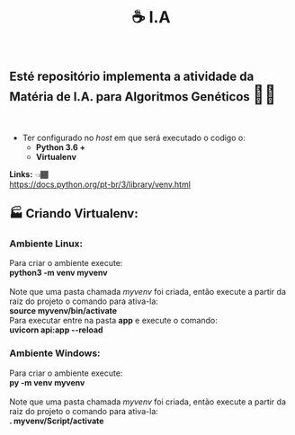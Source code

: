<h1 align="center">
 &#9749; I.A 
</h1><br/>

## Esté repositório implementa a atividade da Matéria de I.A. para Algoritmos Genéticos <span style="font-size: 32px">&#129497;&#127997;</span>

<br/>

- Ter configurado no <i>host</i> em que será executado o codigo o:<br/>
  - <strong>Python 3.6 + </strong> <br/>
  - <strong>Virtualenv </strong> <br/>

<strong>Links:</strong> <span>&#128072;&#127998;</span><br/>
https://docs.python.org/pt-br/3/library/venv.html

## :factory: Criando Virtualenv: <br/>

### <strong>Ambiente Linux:</strong><br/>

Para criar o ambiente execute: <br/>
<strong>python3 -m venv myvenv</strong><br/><br/>
Note que uma pasta chamada <i>myvenv</i> foi criada,
então execute a partir da raiz do projeto o comando para ativa-la:<br/>
<strong>source myvenv/bin/activate</strong><br/>
Para executar entre na pasta
<strong>app</strong> e execute o comando:<br/>
<strong>uvicorn api:app --reload</strong><br/>

### <strong>Ambiente Windows:</strong><br/>

Para criar o ambiente execute: <br/>
<strong>py -m venv myvenv</strong><br/><br/>
Note que uma pasta chamada <i>myvenv</i> foi criada,
então execute a partir da raiz do projeto o comando para ativa-la:<br/>
<strong>. myvenv/Script/activate</strong><br/>

<!-- Para executar entre na pasta
<strong>app</strong> e execute o comando:<br/>
<strong>uvicorn main:app --reload</strong><br/> -->

<!-- ## :hammer: Instalação das Dependências:<br/>

Note que um arquivo <i>requeriments.txt</i> está na raiz do projeto, o mesmo contem todas as dependências do projeto, para instalar execute: <br/>
<strong>pip install -r requirements.txt</strong><br/> -->